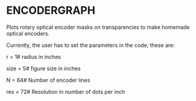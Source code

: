 # ENCODERGRAPH
Plots rotary optical encoder masks on transparencies to make homemade optical encoders.

Currently, the user has to set the parameters in the code; these are:

r = 1# radius in inches

size = 5# figure size in inches

N = 64# Number of encoder lines

res = 72# Resolution in number of dots per inch
